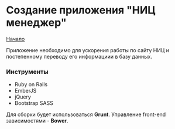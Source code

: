 # Создание приложения "НИЦ менеджер"

[Начало](docs/01begining.md)

Приложение необходимо для ускорения работы по сайту НИЦ и постепенному переводу его информациии в базу данных.

### Инструменты
- Ruby on Rails
- EmberJS
- jQuery
- Bootstrap SASS

Для сборки будет использоваться **Grunt**. Управление front-end зависимостями - **Bower**.